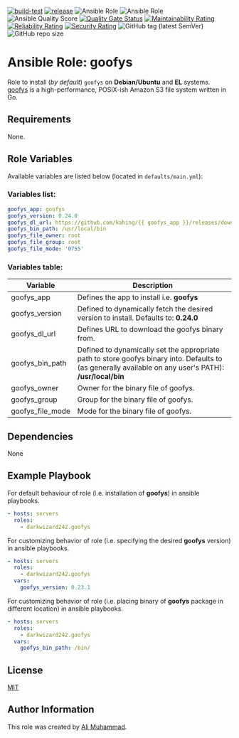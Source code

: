 [![build-test](https://github.com/darkwizard242/ansible-role-goofys/workflows/build-and-test/badge.svg?branch=master)](https://github.com/darkwizard242/ansible-role-goofys/actions?query=workflow%3Abuild-and-test) [![release](https://github.com/darkwizard242/ansible-role-goofys/workflows/release/badge.svg)](https://github.com/darkwizard242/ansible-role-goofys/actions?query=workflow%3Arelease) ![Ansible Role](https://img.shields.io/ansible/role/49373?color=dark%20green%20) ![Ansible Role](https://img.shields.io/ansible/role/d/49373?label=role%20downloads) ![Ansible Quality Score](https://img.shields.io/ansible/quality/49373?label=ansible%20quality%20score) [![Quality Gate Status](https://sonarcloud.io/api/project_badges/measure?project=ansible-role-goofys&metric=alert_status)](https://sonarcloud.io/dashboard?id=ansible-role-goofys) [![Maintainability Rating](https://sonarcloud.io/api/project_badges/measure?project=ansible-role-goofys&metric=sqale_rating)](https://sonarcloud.io/dashboard?id=ansible-role-goofys) [![Reliability Rating](https://sonarcloud.io/api/project_badges/measure?project=ansible-role-goofys&metric=reliability_rating)](https://sonarcloud.io/dashboard?id=ansible-role-goofys) [![Security Rating](https://sonarcloud.io/api/project_badges/measure?project=ansible-role-goofys&metric=security_rating)](https://sonarcloud.io/dashboard?id=ansible-role-goofys) ![GitHub tag (latest SemVer)](https://img.shields.io/github/tag/darkwizard242/ansible-role-goofys?label=release) ![GitHub repo size](https://img.shields.io/github/repo-size/darkwizard242/ansible-role-goofys?color=orange&style=flat-square)

# Ansible Role: goofys

Role to install (_by default_) `goofys` on **Debian/Ubuntu** and **EL** systems. [goofys](https://github.com/kahing/goofys) is a high-performance, POSIX-ish Amazon S3 file system written in Go.

## Requirements

None.

## Role Variables

Available variables are listed below (located in `defaults/main.yml`):

### Variables list:

```yaml
goofys_app: goofys
goofys_version: 0.24.0
goofys_dl_url: https://github.com/kahing/{{ goofys_app }}/releases/download/v{{ goofys_version }}/{{ goofys_app }}
goofys_bin_path: /usr/local/bin
goofys_file_owner: root
goofys_file_group: root
goofys_file_mode: '0755'
```

### Variables table:

Variable         | Description
---------------- | --------------------------------------------------------------------------------------------------------------------------------------------------------
goofys_app       | Defines the app to install i.e. **goofys**
goofys_version   | Defined to dynamically fetch the desired version to install. Defaults to: **0.24.0**
goofys_dl_url    | Defines URL to download the goofys binary from.
goofys_bin_path  | Defined to dynamically set the appropriate path to store goofys binary into. Defaults to (as generally available on any user's PATH): **/usr/local/bin**
goofys_owner     | Owner for the binary file of goofys.
goofys_group     | Group for the binary file of goofys.
goofys_file_mode | Mode for the binary file of goofys.

## Dependencies

None

## Example Playbook

For default behaviour of role (i.e. installation of **goofys**) in ansible playbooks.

```yaml
- hosts: servers
  roles:
    - darkwizard242.goofys
```

For customizing behavior of role (i.e. specifying the desired **goofys** version) in ansible playbooks.

```yaml
- hosts: servers
  roles:
    - darkwizard242.goofys
  vars:
    goofys_version: 0.23.1
```

For customizing behavior of role (i.e. placing binary of **goofys** package in different location) in ansible playbooks.

```yaml
- hosts: servers
  roles:
    - darkwizard242.goofys
  vars:
    goofys_bin_path: /bin/
```

## License

[MIT](https://github.com/darkwizard242/ansible-role-goofys/blob/master/LICENSE)

## Author Information

This role was created by [Ali Muhammad](https://www.alimuhammad.dev/).
